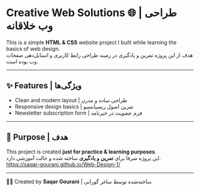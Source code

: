 # Creative Web Solutions 🌐 | طراحی وب خلاقانه

This is a simple **HTML & CSS** website project I built while learning the basics of web design.  
هدف از این پروژه تمرین و یادگیری در زمینه طراحی رابط کاربری و استایل‌دهی صفحات وب بوده است.  

---

## ✨ Features | ویژگی‌ها
- Clean and modern layout | طراحی ساده و مدرن  
- Responsive design basics | تمرین اصول ریسپانسیو  
- Newsletter subscription form | فرم عضویت در خبرنامه  

---
## 🎯 Purpose | هدف

This project is created **just for practice & learning purposes**.  
این پروژه صرفا برای **تمرین و یادگیری** ساخته شده و حالت آموزشی دارد. 
https://saqar-gourani.github.io/Web-Design-1/

---

👩‍💻 Created by **Saqar Gourani** | ساخته‌شده توسط ساغر گورانی  

